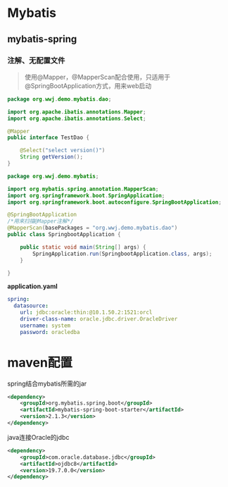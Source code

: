 

# Mybatis

## mybatis-spring

### 注解、无配置文件

> 使用@Mapper，@MapperScan配合使用，只适用于@SpringBootApplication方式，用来web启动

```java
package org.wwj.demo.mybatis.dao;

import org.apache.ibatis.annotations.Mapper;
import org.apache.ibatis.annotations.Select;

@Mapper
public interface TestDao {

    @Select("select version()")
    String getVersion();
}

```



```java
package org.wwj.demo.mybatis;

import org.mybatis.spring.annotation.MapperScan;
import org.springframework.boot.SpringApplication;
import org.springframework.boot.autoconfigure.SpringBootApplication;

@SpringBootApplication
/*用来扫描@Mapper注解*/
@MapperScan(basePackages = "org.wwj.demo.mybatis.dao")
public class SpringbootApplication {

    public static void main(String[] args) {
        SpringApplication.run(SpringbootApplication.class, args);
    }

}

```

**application.yaml**

```yaml
spring:
  datasource:
    url: jdbc:oracle:thin:@10.1.50.2:1521:orcl
    driver-class-name: oracle.jdbc.driver.OracleDriver
    username: system
    password: oracledba
```





# maven配置



spring结合mybatis所需的jar

```xml
<dependency>
    <groupId>org.mybatis.spring.boot</groupId>
    <artifactId>mybatis-spring-boot-starter</artifactId>
    <version>2.1.3</version>
</dependency>
```



java连接Oracle的jdbc

```xml
<dependency>
    <groupId>com.oracle.database.jdbc</groupId>
    <artifactId>ojdbc8</artifactId>
    <version>19.7.0.0</version>
</dependency>
```

